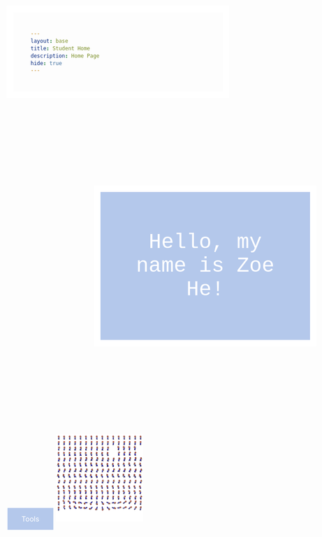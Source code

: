 ```yaml
---
layout: base
title: Student Home 
description: Home Page
hide: true
---
```

<html>
<head>
    <link rel="stylesheet" href="style.css">
<body>
    <style>
    div {
  background-color: rgb(180, 200, 235);
  width: 400px;
  length: 800px;
  border: 15px solid white;
  padding: 40px;
  margin: 200px;
  }
    .button {
        border: none;
        color: white;
        padding: 15px 32px;
        text-align: center;
        text-decoration: none;
        display: inline-block;
        font-size: 16px;
        margin: 4px 2px;
        cursor: pointer;
    }
    .button {background-color: rgb(180,200, 235)}
    .button:hover {
        background-color: rgb(255,255,255)
        color: black;
    }
        p {text-align: center;}
        p {text-align: center;}
    </style>
    <div class = "center">
        <p style="color: white; font-family:courier; font-size:48px" class="strong">Hello, my name is Zoe He!</p>
    </div>
    <a href="http://127.0.0.1:4100/student_2025/tools/"
        button class="button">Tools
    </a>
        <img src="mario.png" alt="mario" width="200px" height="200px">

  <!--<img src="picture_of_my_dog.png" alt="picture" class="center" width="426px" height="619px">-->
  <!--  <p style="color: white; font-family:serif; font-size:40px">Hello, my name is Zoe He!</p>-->
